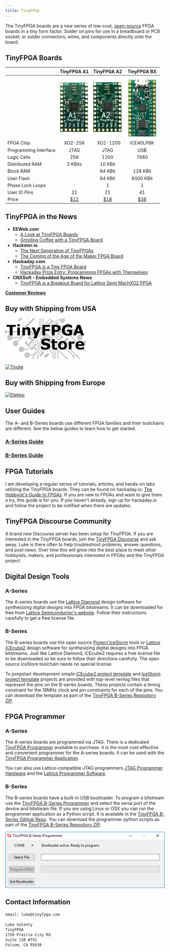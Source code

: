 ```yaml
---
title: TinyFPGA
---
```


The TinyFPGA boards are a new series of low-cost, [open-source](https://github.com/tinyfpga) FPGA boards in a tiny form factor.  Solder on pins for use in a breadboard or PCB socket; or solder connectors, wires, and components directly onto the board.

## TinyFPGA Boards

|                       | TinyFPGA A1 | TinyFPGA A2 | TinyFPGA BX |
|-----------------------|:-----------:|:-----------:|:-----------:|
|                       |![](a1-thumb.jpg)|![](a2-thumb.jpg)|![](TinyFPGA-BX.png)|
| FPGA Chip             |   XO2-256   |   XO2-1200  |  ICE40LP8K  |
| Programming Interface |     JTAG    |     JTAG    |     USB     | 
| Logic Cells           |     256     |     1200    |     7680    |
| Distributed RAM       |   2 KBits   |   10 KBit   |             |
| Block RAM             |             |   64 KBit   |   128 KBit  |
| User Flash            |             |   64 KBit   |  6000 KBit  |
| Phase Lock Loops      |             |      1      |      1      |
| User IO Pins          |     21      |     21      |     41      |
| Price                 |[$12](https://store.tinyfpga.com/products/tinyfpga-a1)|[$18](https://store.tinyfpga.com/products/tinyfpga-a2)|[$38](https://www.crowdsupply.com/tinyfpga/tinyfpga-bx)|   

## TinyFPGA in the News
* **EEWeb.com**
  * [A Look at TinyFPGA Boards](https://www.eeweb.com/profile/duane-benson-2/articles/a-look-at-tinyfpga-boards)
  * [Grinding Coffee with a TinyFPGA Board](https://www.eeweb.com/profile/duane-benson-2/articles/grinding-coffee-with-a-tinyfpga-board)
* **Hackster.io**
  * [The Next Generation of TinyFPGAs](https://blog.hackster.io/the-next-generation-of-tinyfpgas-722742afe783)
  * [The Coming of the Age of the Maker FPGA Board](https://blog.hackster.io/the-coming-of-the-age-of-the-maker-fpga-board-52a29572549e)
* **Hackaday.com**
  * [TinyFPGA is a Tiny FPGA Board](https://hackaday.com/2017/07/31/tinyfpga-is-a-tiny-fpga-board/)
  * [Hackaday Prize Entry: Programming FPGAs with Themselves](https://hackaday.com/2017/10/23/hackaday-prize-entry-programming-fpgas-with-themselves/)
* **CNXSoft - Embedded Systems News**
  * [TinyFPGA is a Breakout Board for Lattice Semi MachXO2 FPGA](https://www.cnx-software.com/2017/07/24/tinyfpga-is-a-breakout-board-for-lattice-semi-machxo2-fpga/)
  
**[Customer Reviews](https://www.tindie.com/stores/tinyfpga/reviews/)**
  
## Buy with Shipping from USA
<a href="http://store.tinyfpga.com"><img src="TinyFPGA-Logo.png" alt="TinyFPGA Store" /></a>

<a href="https://www.tindie.com/stores/tinyfpga/"><img src="https://d2ss6ovg47m0r5.cloudfront.net/images/tindie-logo@2x.png" alt="Tindie" /></a>

## Buy with Shipping from Europe
<a href="https://www.elektor.com/search?q=tinyfpga"><img src="https://www.elektor.com/skin/frontend/default/elektor/images/logo.gif" alt="Elektor" /></a>

## User Guides
The A- and B-Series boards use different FPGA families and their toolchains are different.  See the below guides to learn how to get started.

### [A-Series Guide](a-series-guide.html)

### [B-Series Guide](b-series-guide.html)

## FPGA Tutorials

I am developing a regular series of tutorials, articles, and hands-on labs utilizing the TinyFPGA boards.  They can be found on hackaday.io: [The Hobbyist's Guide to FPGAs](https://hackaday.io/project/27550-the-hobbyists-guide-to-fpgas).  If you are new to FPGAs and want to give them a try, this guide is for you.  If you haven't already, sign up for hackaday.io and follow the project to be notified when there are updates.

## TinyFPGA Discourse Community

A brand new Discourse server has been setup for TinyFPGA.  If you are interested in the TinyFPGA boards, join the [TinyFPGA Discourse](http://discourse.tinyfpga.com/) and ask away.  Luke is there often to help troubleshoot problems, answer questions, and post news.  Over time this will grow into the best place to meet other hobbyists, makers, and professionals interested in FPGAs and the TinyFPGA project.

## Digital Design Tools
### A-Series
The A-series boards use the [Lattice Diamond](http://www.latticesemi.com/latticediamond) design software for synthesizing digital designs into FPGA bitstreams.  It can be downloaded for free from [Lattice Semiconductor's website](http://www.latticesemi.com/latticediamond).  Follow their instructions carefully to get a free license file.

### B-Series
The B-series boards use the open source [Project IceStorm](http://www.clifford.at/icestorm/) tools or [Lattice iCEcube2](http://www.latticesemi.com/iCEcube2) design software for synthesizing digital designs into FPGA bitstreams.  Just like Lattice Diamond, iCEcube2 requires a free license file to be downloaded so be sure to follow their directions carefully.  The open source IceStore toolchain needs no special license.

To jumpstart development simple [iCEcube2 project template](https://github.com/tinyfpga/TinyFPGA-B-Series/tree/master/icecube2_template) and [IceStorm project template](https://github.com/tinyfpga/TinyFPGA-B-Series/tree/master/icestorm_template) projects are provided with top-level verilog files that represent the pins on the B-series boards.  These projects contain a timing constraint for the 16MHz clock and pin constraints for each of the pins.  You can download the template as part of the [TinyFPGA B-Series Repository ZIP](https://github.com/tinyfpga/TinyFPGA-B-series/archive/master.zip).

## FPGA Programmer
### A-Series
The A-series boards are programmed via JTAG.  There is a dedicated [TinyFPGA Programmer](http://store.tinyfpga.com/product/tinyfpga-programmer) available to purchase.  It is the most cost-effective and convenient programmer for the A-series boards.  It can be used with the [TinyFPGA Programmer Application](https://github.com/tinyfpga/TinyFPGA-Programmer-Application/releases).

You can also use Lattice-compatible JTAG programmers [JTAG Programmer Hardware](https://www.ebay.com/sch/i.html?_productid=533163279) and the [Lattice Programmer Software](http://www.latticesemi.com/programmer).  

### B-Series
The B-series boards have a built-in USB bootloader.  To program a bitstream use the [TinyFPGA B-Series Programmer](https://github.com/tinyfpga/TinyFPGA-Programmer-Application/releases/) and select the serial port of the device and bitstream file.  If you are using Linux or OSX you can run the programmer application as a Python script.  It is available in the [TinyFPGA B-Series GitHub Repo](https://github.com/tinyfpga/TinyFPGA-B-Series/tree/master/programmer). You can download the programmer python scripts as part of the [TinyFPGA B-Series Repository ZIP](https://github.com/tinyfpga/TinyFPGA-B-Series/archive/master.zip).

![](b-programmer.png)

## Contact Information
```
email: luke@tinyfpga.com

Luke Valenty
TinyFPGA
1750 Prairie City Rd
Suite 130 #751
Folsom, CA 95630
```




